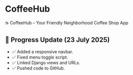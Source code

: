 # CoffeeHub
☕ CoffeeHub – Your Friendly Neighborhood Coffee Shop App


## 📅 Progress Update (23 July 2025)
- ✅ Added a responsive navbar.
- ✅ Fixed menu toggle script.
- ✅ Linked Django views and URLs.
- ✅ Pushed code to GitHub.
